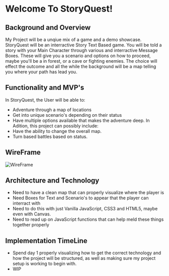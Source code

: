 # Welcome To StoryQuest!

## Background and Overview

My Project will be a unqiue mix of a game and a demo showcase. StoryQuest will be an interractive Story Text Based game. You will be told a story with your Main Character through various and interractive Message Boxes. These will give you a scenario and options on how to proceed, maybe you'll be a in forest, or a cave or fighting enemies. The choice will effect the outcome and all the while the background will be a map telling you where your path has lead you.

## Functionality and MVP's

In StoryQuest, the User will be able to:
* Adventure through a map of locations
* Get into unique scenario's depending on their status
* Have multiple options available that makes the adventure deep.
In Adition, this project can possibly include:
* Have the ability to change the overall map.
* Turn based battles based on status.

## WireFrame

![WireFrame](https://i.imgur.com/dzY4DVr.png)

## Architecture and Technology

* Need to have a clean map that can properly visualize where the player is
* Need Boxes for Text and Scenario's to appear that the player can interract with
* Need to do this with just Vanilla JavaScript, CSS3 and HTML5, maybe even with Canvas.
* Need to read up on JavaScript functions that can help meld these things together properly

## Implementation TimeLine

* Spend day 1 properly visualizing how to get the correct technology and how the project will be structured, as well as making sure my project setup is working to begin with.
* WIP